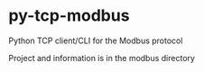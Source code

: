 # py-tcp-modbus
Python TCP client/CLI for the Modbus protocol

Project and information is in the modbus directory